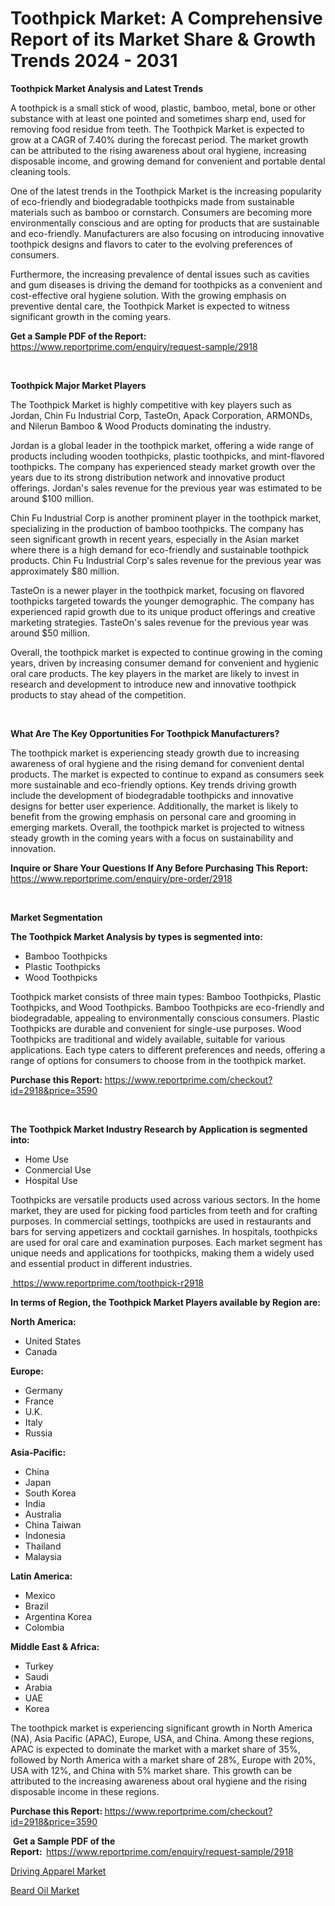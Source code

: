 <p><h1>Toothpick Market: A Comprehensive Report of its Market Share & Growth Trends 2024 - 2031</h1></p><p><strong>Toothpick Market Analysis and Latest Trends</strong></p>
<p><p>A toothpick is a small stick of wood, plastic, bamboo, metal, bone or other substance with at least one pointed and sometimes sharp end, used for removing food residue from teeth. The Toothpick Market is expected to grow at a CAGR of 7.40% during the forecast period. The market growth can be attributed to the rising awareness about oral hygiene, increasing disposable income, and growing demand for convenient and portable dental cleaning tools.</p><p>One of the latest trends in the Toothpick Market is the increasing popularity of eco-friendly and biodegradable toothpicks made from sustainable materials such as bamboo or cornstarch. Consumers are becoming more environmentally conscious and are opting for products that are sustainable and eco-friendly. Manufacturers are also focusing on introducing innovative toothpick designs and flavors to cater to the evolving preferences of consumers.</p><p>Furthermore, the increasing prevalence of dental issues such as cavities and gum diseases is driving the demand for toothpicks as a convenient and cost-effective oral hygiene solution. With the growing emphasis on preventive dental care, the Toothpick Market is expected to witness significant growth in the coming years.</p></p>
<p><strong>Get a Sample PDF of the Report:&nbsp;</strong> <a href="https://www.reportprime.com/enquiry/request-sample/2918">https://www.reportprime.com/enquiry/request-sample/2918</a></p>
<p>&nbsp;</p>
<p><strong>Toothpick Major Market Players</strong></p>
<p><p>The Toothpick Market is highly competitive with key players such as Jordan, Chin Fu Industrial Corp, TasteOn, Apack Corporation, ARMONDs, and Nilerun Bamboo & Wood Products dominating the industry. </p><p>Jordan is a global leader in the toothpick market, offering a wide range of products including wooden toothpicks, plastic toothpicks, and mint-flavored toothpicks. The company has experienced steady market growth over the years due to its strong distribution network and innovative product offerings. Jordan's sales revenue for the previous year was estimated to be around $100 million.</p><p>Chin Fu Industrial Corp is another prominent player in the toothpick market, specializing in the production of bamboo toothpicks. The company has seen significant growth in recent years, especially in the Asian market where there is a high demand for eco-friendly and sustainable toothpick products. Chin Fu Industrial Corp's sales revenue for the previous year was approximately $80 million.</p><p>TasteOn is a newer player in the toothpick market, focusing on flavored toothpicks targeted towards the younger demographic. The company has experienced rapid growth due to its unique product offerings and creative marketing strategies. TasteOn's sales revenue for the previous year was around $50 million.</p><p>Overall, the toothpick market is expected to continue growing in the coming years, driven by increasing consumer demand for convenient and hygienic oral care products. The key players in the market are likely to invest in research and development to introduce new and innovative toothpick products to stay ahead of the competition.</p></p>
<p>&nbsp;</p>
<p><strong>What Are The Key Opportunities For Toothpick Manufacturers?</strong></p>
<p><p>The toothpick market is experiencing steady growth due to increasing awareness of oral hygiene and the rising demand for convenient dental products. The market is expected to continue to expand as consumers seek more sustainable and eco-friendly options. Key trends driving growth include the development of biodegradable toothpicks and innovative designs for better user experience. Additionally, the market is likely to benefit from the growing emphasis on personal care and grooming in emerging markets. Overall, the toothpick market is projected to witness steady growth in the coming years with a focus on sustainability and innovation.</p></p>
<p><strong>Inquire or Share Your Questions If Any Before Purchasing This Report:</strong> <a href="https://www.reportprime.com/enquiry/pre-order/2918">https://www.reportprime.com/enquiry/pre-order/2918</a></p>
<p>&nbsp;</p>
<p><strong>Market Segmentation</strong></p>
<p><strong>The Toothpick Market Analysis by types is segmented into:</strong></p>
<p><ul><li>Bamboo Toothpicks</li><li>Plastic Toothpicks</li><li>Wood Toothpicks</li></ul></p>
<p><p>Toothpick market consists of three main types: Bamboo Toothpicks, Plastic Toothpicks, and Wood Toothpicks. Bamboo Toothpicks are eco-friendly and biodegradable, appealing to environmentally conscious consumers. Plastic Toothpicks are durable and convenient for single-use purposes. Wood Toothpicks are traditional and widely available, suitable for various applications. Each type caters to different preferences and needs, offering a range of options for consumers to choose from in the toothpick market.</p></p>
<p><strong>Purchase this Report:&nbsp;</strong><a href="https://www.reportprime.com/checkout?id=2918&price=3590">https://www.reportprime.com/checkout?id=2918&price=3590</a></p>
<p>&nbsp;</p>
<p><strong>The Toothpick Market Industry Research by Application is segmented into:</strong></p>
<p><ul><li>Home Use</li><li>Conmercial Use</li><li>Hospital Use</li></ul></p>
<p><p>Toothpicks are versatile products used across various sectors. In the home market, they are used for picking food particles from teeth and for crafting purposes. In commercial settings, toothpicks are used in restaurants and bars for serving appetizers and cocktail garnishes. In hospitals, toothpicks are used for oral care and examination purposes. Each market segment has unique needs and applications for toothpicks, making them a widely used and essential product in different industries.</p></p>
<p><a href="https://www.reportprime.com/toothpick-r2918">&nbsp;https://www.reportprime.com/toothpick-r2918</a></p>
<p><strong>In terms of Region, the Toothpick Market Players available by Region are:</strong></p>
<p>
    <p> <strong> North America: </strong>
        <ul>
            <li>United States</li>
            <li>Canada</li>
        </ul>
        </p> 
    <p> <strong> Europe: </strong>
        <ul>
            <li>Germany</li>
            <li>France</li>
            <li>U.K.</li>
            <li>Italy</li>
            <li>Russia</li>
        </ul>
        </p> 
    <p> <strong> Asia-Pacific: </strong>
        <ul>
            <li>China</li>
            <li>Japan</li>
            <li>South Korea</li>
            <li>India</li>
            <li>Australia</li>
            <li>China Taiwan</li>
            <li>Indonesia</li>
            <li>Thailand</li>
            <li>Malaysia</li>
        </ul>
        </p> 
    <p> <strong> Latin America: </strong>
        <ul>
            <li>Mexico</li>
            <li>Brazil</li>
            <li>Argentina Korea</li>
            <li>Colombia</li>
        </ul>
        </p> 
    <p> <strong> Middle East & Africa: </strong>
        <ul>
            <li>Turkey</li>
            <li>Saudi</li>
            <li>Arabia</li>
            <li>UAE</li>
            <li>Korea</li>
        </ul>
    </p>
    </p>
<p><p>The toothpick market is experiencing significant growth in North America (NA), Asia Pacific (APAC), Europe, USA, and China. Among these regions, APAC is expected to dominate the market with a market share of 35%, followed by North America with a market share of 28%, Europe with 20%, USA with 12%, and China with 5% market share. This growth can be attributed to the increasing awareness about oral hygiene and the rising disposable income in these regions.</p></p>
<p><strong>Purchase this Report: </strong><a href="https://www.reportprime.com/checkout?id=2918&price=3590">https://www.reportprime.com/checkout?id=2918&price=3590</a></p>
<p>&nbsp;<strong>Get a Sample PDF of the Report:&nbsp;&nbsp;</strong><a href="https://www.reportprime.com/enquiry/request-sample/2918">https://www.reportprime.com/enquiry/request-sample/2918</a></p>
<p><strong></strong></p>
<p><p><a href="https://github.com/WillieWoodard/Market-Research-Report-List-6/blob/main/driving-apparel-market.md">Driving Apparel Market</a></p><p><a href="https://github.com/marloy8/Market-Research-Report-List-6/blob/main/beard-oil-market.md">Beard Oil Market</a></p></p>